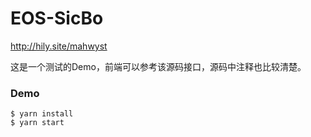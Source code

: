 # EOS-SicBo
http://hily.site/mahwyst

这是一个测试的Demo，前端可以参考该源码接口，源码中注释也比较清楚。

### Demo
```
$ yarn install
$ yarn start
```
